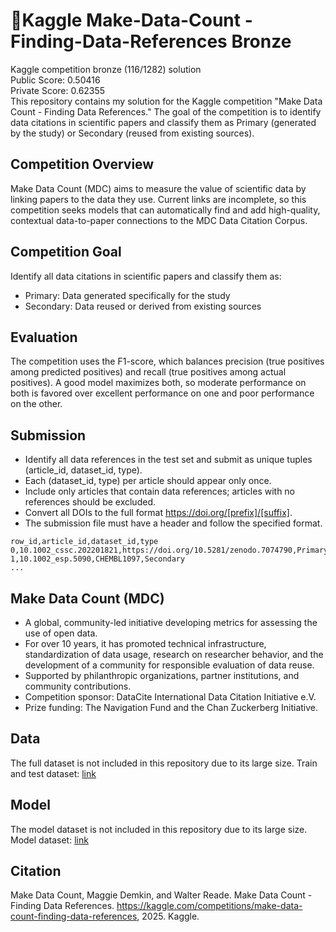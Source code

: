 # 🥉Kaggle Make-Data-Count - Finding-Data-References Bronze
Kaggle competition bronze (116/1282) solution<br>
Public Score: 0.50416<br>
Private Score: 0.62355<br>
This repository contains my solution for the Kaggle competition "Make Data Count - Finding Data References." The goal of the competition is to identify data citations in scientific papers and classify them as Primary (generated by the study) or Secondary (reused from existing sources).

## Competition Overview
Make Data Count (MDC) aims to measure the value of scientific data by linking papers to the data they use. Current links are incomplete, so this competition seeks models that can automatically find and add high-quality, contextual data-to-paper connections to the MDC Data Citation Corpus.

## Competition Goal
Identify all data citations in scientific papers and classify them as:
- Primary: Data generated specifically for the study
- Secondary: Data reused or derived from existing sources

## Evaluation
The competition uses the F1-score, which balances precision (true positives among predicted positives) and recall (true positives among actual positives). A good model maximizes both, so moderate performance on both is favored over excellent performance on one and poor performance on the other.

## Submission
- Identify all data references in the test set and submit as unique tuples (article_id, dataset_id, type).
- Each (dataset_id, type) per article should appear only once.
- Include only articles that contain data references; articles with no references should be excluded.
- Convert all DOIs to the full format https://doi.org/[prefix]/[suffix].
- The submission file must have a header and follow the specified format.
```csv
row_id,article_id,dataset_id,type
0,10.1002_cssc.202201821,https://doi.org/10.5281/zenodo.7074790,Primary
1,10.1002_esp.5090,CHEMBL1097,Secondary
...
```
## Make Data Count (MDC)
- A global, community-led initiative developing metrics for assessing the use of open data.
- For over 10 years, it has promoted technical infrastructure, standardization of data usage, research on researcher behavior, and the development of a community for responsible evaluation of data reuse.
- Supported by philanthropic organizations, partner institutions, and community contributions.
- Competition sponsor: DataCite International Data Citation Initiative e.V.
- Prize funding: The Navigation Fund and the Chan Zuckerberg Initiative.




## Data
The full dataset is not included in this repository due to its large size.
Train and test dataset: [link](https://www.kaggle.com/competitions/make-data-count-finding-data-references/data)

## Model
The model dataset is not included in this repository due to its large size.
Model dataset: [link](https://www.kaggle.com/models/qwen-lm/qwen2.5/Transformers/32b-instruct-awq/1)

## Citation
Make Data Count, Maggie Demkin, and Walter Reade. Make Data Count - Finding Data References. https://kaggle.com/competitions/make-data-count-finding-data-references, 2025. Kaggle.
